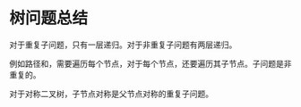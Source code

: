 # 树问题总结

对于重复子问题，只有一层递归。对于非重复子问题有两层递归。

例如路径和，需要遍历每个节点，对于每个节点，还要遍历其子节点。子问题是非重复的。

对于对称二叉树，子节点对称是父节点对称的重复子问题。